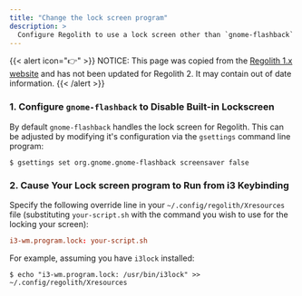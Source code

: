 ```yaml
---
title: "Change the lock screen program"
description: >
  Configure Regolith to use a lock screen other than `gnome-flashback`
---
```


{{< alert icon="👉" >}}
NOTICE: This page was copied from the [Regolith 1.x website](https://regolith-linux.org) and has not been updated for Regolith 2.  It may contain out of date information.
{{< /alert >}}

### 1. Configure `gnome-flashback` to Disable Built-in Lockscreen

By default `gnome-flashback` handles the lock screen for Regolith. This can be adjusted by modifying it's configuration via the `gsettings` command line program:

```console
$ gsettings set org.gnome.gnome-flashback screensaver false
```

### 2. Cause Your Lock screen program to Run from i3 Keybinding

Specify the following override line in your `~/.config/regolith/Xresources` file (substituting `your-script.sh` with the command you wish to use for the locking your screen):

```toml
i3-wm.program.lock: your-script.sh
```

For example, assuming you have `i3lock` installed:

```console
$ echo "i3-wm.program.lock: /usr/bin/i3lock" >> ~/.config/regolith/Xresources
```
